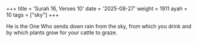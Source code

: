 +++
title = 'Surah 16, Verses 10'
date = '2025-08-27'
weight = 1911
ayah = 10
tags = ["sky"]
+++

He is the One Who sends down rain from the sky, from which you drink and by which plants grow for your cattle to graze.